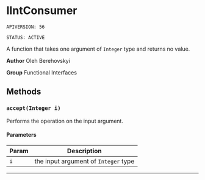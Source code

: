 # IIntConsumer

`APIVERSION: 56`

`STATUS: ACTIVE`

A function that takes one argument of `Integer` type and returns no value.


**Author** Oleh Berehovskyi


**Group** Functional Interfaces

## Methods
### `accept(Integer i)`

Performs the operation on the input argument.

#### Parameters
|Param|Description|
|---|---|
|`i`|the input argument of `Integer` type|

---
